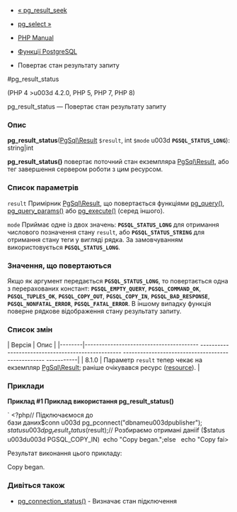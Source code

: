 - [« pg_result_seek](function.pg-result-seek.md)
- [pg_select »](function.pg-select.md)

- [PHP Manual](index.md)
- [Функції PostgreSQL](ref.pgsql.md)
- Повертає стан результату запиту

#pg_result_status

(PHP 4 \>u003d 4.2.0, PHP 5, PHP 7, PHP 8)

pg_result_status — Повертає стан результату запиту

### Опис

**pg_result_status**([PgSql\Result](class.pgsql-result.md) `$result`,
int `$mode` u003d **`PGSQL_STATUS_LONG`**): string\|int

**pg_result_status()** повертає поточний стан екземпляра
[PgSql\Result](class.pgsql-result.md), або тег завершення сервером
роботи з цим ресурсом.

### Список параметрів

`result`
Примірник [PgSql\Result](class.pgsql-result.md), що повертається
функціями [pg_query()](function.pg-query.md),
[pg_query_params()](function.pg-query-params.md) або
[pg_execute()](function.pg-execute.md) (серед іншого).

`mode`
Приймає одне із двох значень: **`PGSQL_STATUS_LONG`** для отримання
числового позначення стану `result`, або **`PGSQL_STATUS_STRING`**
для отримання стану теги у вигляді рядка. За замовчуванням використовується
**`PGSQL_STATUS_LONG`**.

### Значення, що повертаються

Якщо як аргумент передається **`PGSQL_STATUS_LONG`**, то
повертається одна з перерахованих констант: **`PGSQL_EMPTY_QUERY`**,
**`PGSQL_COMMAND_OK`**, **`PGSQL_TUPLES_OK`**, **`PGSQL_COPY_OUT`**,
**`PGSQL_COPY_IN`**, **`PGSQL_BAD_RESPONSE`**,
**`PGSQL_NONFATAL_ERROR`**, **`PGSQL_FATAL_ERROR`**. В іншому випадку
функція поверне рядкове відображення стану результату запиту.

### Список змін

| Версія | Опис |
|--------|---------------------------------------- -------------------------------------------------- -------------------------------------------------- -----------|
| 8.1.0 | Параметр `result` тепер чекає на екземпляр [PgSql\Result](class.pgsql-result.md); раніше очікувався ресурс ([resource](language.types.resource.md)). |

### Приклади

**Приклад #1 Приклад використання **pg_result_status()****

` <?php// Підключаємося до бази даних$conn u003d pg_pconnect("dbnameu003dpublisher"); $status u003d pg_result_status($result);// Розбираємо отримані даніif ($status u003du003d PGSQL_COPY_IN)  echo "Copy began.";else   echo "Copy fai>

Результат виконання цього прикладу:

Copy began.

### Дивіться також

- [pg_connection_status()](function.pg-connection-status.md) -
Визначає стан підключення
